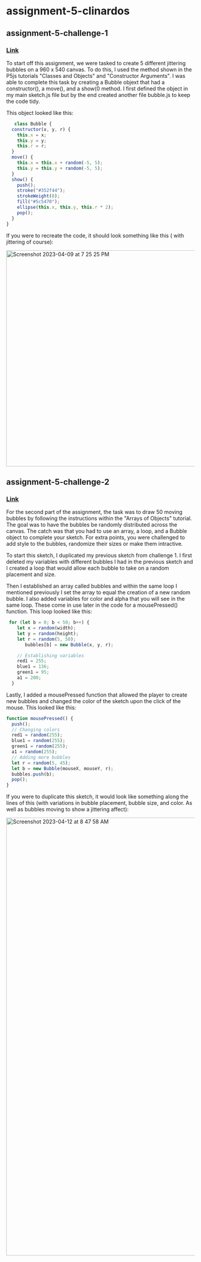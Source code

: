 # assignment-5-clinardos


## assignment-5-challenge-1
### [Link](https://editor.p5js.org/clinardos/full/Z8d2uChjC)
<p> To start off this assignment, we were tasked to create 5 different jittering bubbles on a 960 x 540 canvas. To do this, I used the method shown in the P5js tutorials "Classes and Objects" and "Constructor Arguments". 
I was able to complete this task by creating a Bubble objext that had a constructor(), a move(), and a show(0 method. I first defined the object in my main sketch.js file but by the end created another file bubble.js to keep the code tidy. 

This object looked like this: 
```Javascript 
   class Bubble {
  constructor(x, y, r) {
    this.x = x;
    this.y = y;
    this.r = r;
  }
  move() {
    this.x = this.x + random(-5, 5);
    this.y = this.y + random(-5, 5);
  }
  show() {
    push();
    stroke("#352f44");
    strokeWeight(8);
    fill("#5c5470");
    ellipse(this.x, this.y, this.r * 2);
    pop();
  }
}
```

If you were to recreate the code, it should look something like this ( with jittering of course):

<img width="578" alt="Screenshot 2023-04-09 at 7 25 25 PM" src="https://user-images.githubusercontent.com/124199359/230801333-562f5d2c-d7aa-451b-ae07-2ff9950a9dc5.png">


## assignment-5-challenge-2
### [Link](https://editor.p5js.org/clinardos/full/SgfeqzlHE)

<p> For the second part of the assignment, the task was to draw 50 moving bubbles by following the instructions within the "Arrays of Objects" tutorial. The goal was to have the bubbles be randomly distributed across the canvas. The catch was that you had to use an array, a loop, and a Bubble object to complete your sketch. For extra points, you were challenged to add style to the bubbles, randomize their sizes or make them intractive. 
<p> To start this sketch, I duplicated my previous sketch from challenge 1. I first deleted my variables with different bubbles I had in the previous sketch and I created a loop that would allow each bubble to take on a random placement and size. 

<p> Then I established an array called bubbles and within the same loop I mentioned previously I set the array to equal the creation of a new random bubble. I also added variables for color and alpha that you will see in the same loop. These come in use later in the code for a mousePressed() function. This loop looked like this:

```Javascript 
 for (let b = 0; b < 50; b++) {
    let x = random(width);
    let y = random(height);
    let r = random(5, 50);
       bubbles[b] = new Bubble(x, y, r);

    // Establishing variables
    red1 = 255;
    blue1 = 136;
    green1 = 95;
    a1 = 200;
  }
```
<p> Lastly, I added a mousePressed function that allowed the player to create new bubbles and changed the color of the sketch upon the click of the mouse. This looked like this: 

```Javascript 
function mousePressed() {
  push();
  // Changing colors
  red1 = random(255);
  blue1 = random(255);
  green1 = random(255);
  a1 = random(255);
  // Adding more bubbles
  let r = random(5, 45);
  let b = new Bubble(mouseX, mouseY, r);
  bubbles.push(b);
  pop();
}
```

If you were to duplicate this sketch, it would look like something along the lines of this (with variations in bubble placement, bubble size, and color. As well as bubbles moving to show a jittering affect):

<img width="1171" alt="Screenshot 2023-04-12 at 8 47 58 AM" src="https://user-images.githubusercontent.com/124199359/231462177-28e1067e-ae23-401d-8905-271257b93f33.png">
